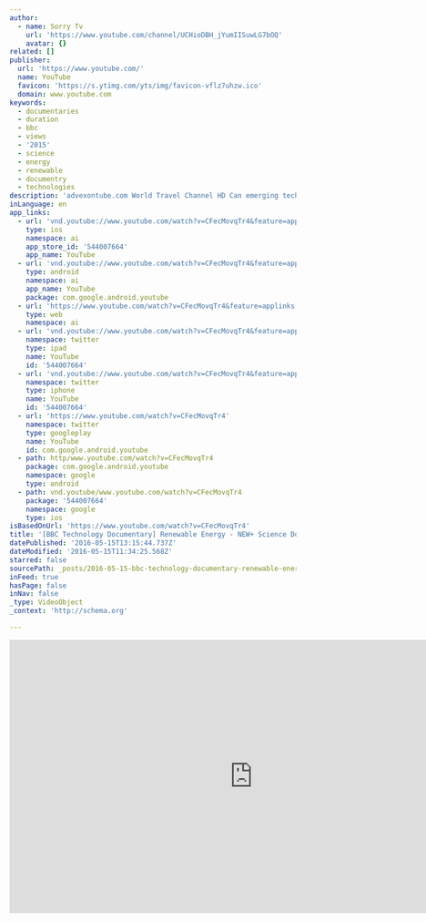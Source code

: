 ```yaml
---
author:
  - name: Sorry Tv
    url: 'https://www.youtube.com/channel/UCHioDBH_jYumIISuwLG7bOQ'
    avatar: {}
related: []
publisher:
  url: 'https://www.youtube.com/'
  name: YouTube
  favicon: 'https://s.ytimg.com/yts/img/favicon-vflz7uhzw.ico'
  domain: www.youtube.com
keywords:
  - documentaries
  - duration
  - bbc
  - views
  - '2015'
  - science
  - energy
  - renewable
  - documentry
  - technologies
description: 'advexontube.com World Travel Channel HD Can emerging technology defeat global warming? The United States has . [BBC Technology Documentary] Renewable Energy - NEW+ Science Documentary HD Renewable energy is generally defined as energy that comes from . SINCE the industrial revolution 200 years ago, mankind has depended on fossil fuel.'
inLanguage: en
app_links:
  - url: 'vnd.youtube://www.youtube.com/watch?v=CFecMovqTr4&feature=applinks'
    type: ios
    namespace: ai
    app_store_id: '544007664'
    app_name: YouTube
  - url: 'vnd.youtube://www.youtube.com/watch?v=CFecMovqTr4&feature=applinks'
    type: android
    namespace: ai
    app_name: YouTube
    package: com.google.android.youtube
  - url: 'https://www.youtube.com/watch?v=CFecMovqTr4&feature=applinks'
    type: web
    namespace: ai
  - url: 'vnd.youtube://www.youtube.com/watch?v=CFecMovqTr4&feature=applinks'
    namespace: twitter
    type: ipad
    name: YouTube
    id: '544007664'
  - url: 'vnd.youtube://www.youtube.com/watch?v=CFecMovqTr4&feature=applinks'
    namespace: twitter
    type: iphone
    name: YouTube
    id: '544007664'
  - url: 'https://www.youtube.com/watch?v=CFecMovqTr4'
    namespace: twitter
    type: googleplay
    name: YouTube
    id: com.google.android.youtube
  - path: http/www.youtube.com/watch?v=CFecMovqTr4
    package: com.google.android.youtube
    namespace: google
    type: android
  - path: vnd.youtube/www.youtube.com/watch?v=CFecMovqTr4
    package: '544007664'
    namespace: google
    type: ios
isBasedOnUrl: 'https://www.youtube.com/watch?v=CFecMovqTr4'
title: '[BBC Technology Documentary] Renewable Energy - NEW+ Science Documentary HD'
datePublished: '2016-05-15T13:15:44.737Z'
dateModified: '2016-05-15T11:34:25.568Z'
starred: false
sourcePath: _posts/2016-05-15-bbc-technology-documentary-renewable-energy-new-science.md
inFeed: true
hasPage: false
inNav: false
_type: VideoObject
_context: 'http://schema.org'

---
```

<iframe src="https://cdn.embedly.com/widgets/media.html?src=https%3A%2F%2Fwww.youtube.com%2Fembed%2FCFecMovqTr4%3Ffeature%3Doembed&amp;url=http%3A%2F%2Fwww.youtube.com%2Fwatch%3Fv%3DCFecMovqTr4&amp;image=https%3A%2F%2Fi.ytimg.com%2Fvi%2FCFecMovqTr4%2Fhqdefault.jpg&amp;key=b7d04c9b404c499eba89ee7072e1c4f7&amp;type=text%2Fhtml&amp;schema=youtube" width="854" height="480" scrolling="no" frameborder="0" allowfullscreen="" style=""></iframe>